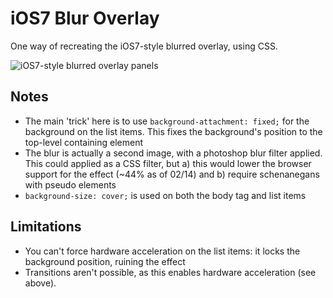 iOS7 Blur Overlay
=================

One way of recreating the iOS7-style blurred overlay, using CSS.

![iOS7-style blurred overlay panels](https://raw2.github.com/twinraven/ios7-blur-overlay/master/img/screenshot.jpg)

## Notes

* The main 'trick' here is to use `background-attachment: fixed;` for the background on the list items. This fixes the background's position to the top-level containing element
* The blur is actually a second image, with a photoshop blur filter applied. This could applied as a CSS filter, but a) this would lower the browser support for the effect (~44% as of 02/14) and b) require schenanegans with pseudo elements
* `background-size: cover;` is used on both the body tag and list items

## Limitations

* You can't force hardware acceleration on the list items: it locks the background position, ruining the effect
* Transitions aren't possible, as this enables hardware acceleration (see above).